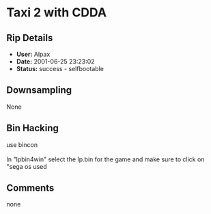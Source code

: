 # Taxi 2 with CDDA

## Rip Details

- **User:** Alpax
- **Date:** 2001-06-25 23:23:02
- **Status:** success - selfbootable

## Downsampling

None

## Bin Hacking

use bincon<br /><br />In "Ipbin4win" select the Ip.bin for the game and make sure to click on "sega os used<br />

## Comments

none

